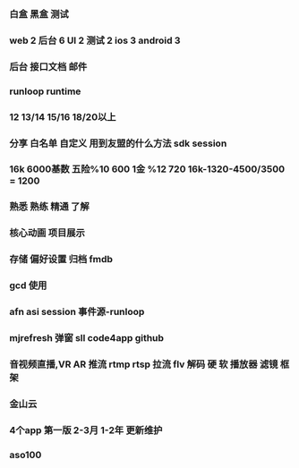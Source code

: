 ### 白盒 黑盒 测试

### web 2  后台 6 UI 2 测试 2 ios 3 android 3 

### 后台 接口文档 邮件

### runloop runtime

###  12 13/14 15/16 18/20以上

### 分享 白名单 自定义 用到友盟的什么方法 sdk session

### 16k 6000基数 五险%10 600 1金 %12 720 16k-1320-4500/3500 = 1200

### 熟悉 熟练 精通 了解 

### 核心动画 项目展示

### 存储 偏好设置 归档 fmdb 

### gcd 使用 

### afn asi session 事件源-runloop

### mjrefresh 弹窗  sll code4app github 

### 音视频直播,VR AR 推流 rtmp rtsp 拉流 flv 解码 硬 软 播放器 滤镜 框架

### 金山云

### 4个app  第一版 2-3月 1-2年 更新维护  

### aso100



